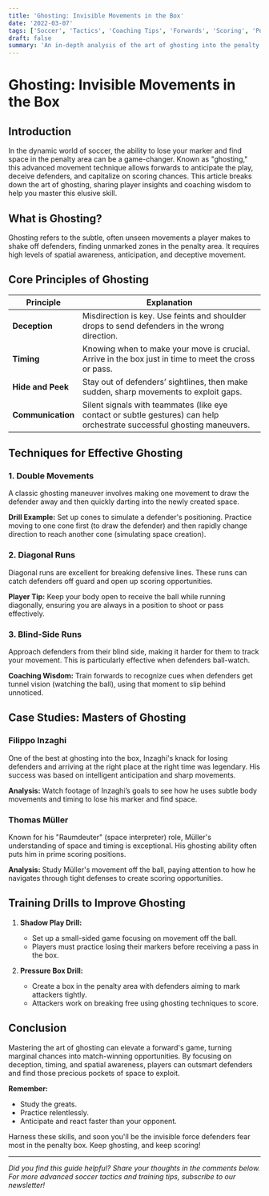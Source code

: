 ```yaml
--- 
title: 'Ghosting: Invisible Movements in the Box' 
date: '2022-03-07'
tags: ['Soccer', 'Tactics', 'Coaching Tips', 'Forwards', 'Scoring', 'Positioning', 'Strategy', 'Player Movement', 'Game Intelligence', 'Skill Development'] 
draft: false 
summary: 'An in-depth analysis of the art of ghosting into the penalty area to lose markers and create scoring opportunities.' 
--- 
```


# Ghosting: Invisible Movements in the Box

## Introduction
In the dynamic world of soccer, the ability to lose your marker and find space in the penalty area can be a game-changer. Known as "ghosting," this advanced movement technique allows forwards to anticipate the play, deceive defenders, and capitalize on scoring chances. This article breaks down the art of ghosting, sharing player insights and coaching wisdom to help you master this elusive skill.

## What is Ghosting?

Ghosting refers to the subtle, often unseen movements a player makes to shake off defenders, finding unmarked zones in the penalty area. It requires high levels of spatial awareness, anticipation, and deceptive movement.

## Core Principles of Ghosting

| Principle       | Explanation                                                                                                                                 |
|-----------------|---------------------------------------------------------------------------------------------------------------------------------------------|
| **Deception**   | Misdirection is key. Use feints and shoulder drops to send defenders in the wrong direction.                                                |
| **Timing**      | Knowing when to make your move is crucial. Arrive in the box just in time to meet the cross or pass.                                         |
| **Hide and Peek**| Stay out of defenders’ sightlines, then make sudden, sharp movements to exploit gaps.                                                       |
| **Communication**| Silent signals with teammates (like eye contact or subtle gestures) can help orchestrate successful ghosting maneuvers.                   |

## Techniques for Effective Ghosting

### 1. Double Movements
A classic ghosting maneuver involves making one movement to draw the defender away and then quickly darting into the newly created space.

**Drill Example:**
Set up cones to simulate a defender's positioning. Practice moving to one cone first (to draw the defender) and then rapidly change direction to reach another cone (simulating space creation).

### 2. Diagonal Runs
Diagonal runs are excellent for breaking defensive lines. These runs can catch defenders off guard and open up scoring opportunities.

**Player Tip:**
Keep your body open to receive the ball while running diagonally, ensuring you are always in a position to shoot or pass effectively.

### 3. Blind-Side Runs
Approach defenders from their blind side, making it harder for them to track your movement. This is particularly effective when defenders ball-watch.

**Coaching Wisdom:**
Train forwards to recognize cues when defenders get tunnel vision (watching the ball), using that moment to slip behind unnoticed.

## Case Studies: Masters of Ghosting
### Filippo Inzaghi
One of the best at ghosting into the box, Inzaghi's knack for losing defenders and arriving at the right place at the right time was legendary. His success was based on intelligent anticipation and sharp movements.

**Analysis:**
Watch footage of Inzaghi’s goals to see how he uses subtle body movements and timing to lose his marker and find space.

### Thomas Müller
Known for his "Raumdeuter" (space interpreter) role, Müller's understanding of space and timing is exceptional. His ghosting ability often puts him in prime scoring positions.

**Analysis:**
Study Müller's movement off the ball, paying attention to how he navigates through tight defenses to create scoring opportunities.

## Training Drills to Improve Ghosting
1. **Shadow Play Drill:**
   - Set up a small-sided game focusing on movement off the ball.
   - Players must practice losing their markers before receiving a pass in the box.

2. **Pressure Box Drill:**
   - Create a box in the penalty area with defenders aiming to mark attackers tightly.
   - Attackers work on breaking free using ghosting techniques to score.

## Conclusion
Mastering the art of ghosting can elevate a forward's game, turning marginal chances into match-winning opportunities. By focusing on deception, timing, and spatial awareness, players can outsmart defenders and find those precious pockets of space to exploit.

**Remember:**
- Study the greats.
- Practice relentlessly.
- Anticipate and react faster than your opponent.

Harness these skills, and soon you'll be the invisible force defenders fear most in the penalty box. Keep ghosting, and keep scoring!

---

*Did you find this guide helpful? Share your thoughts in the comments below. For more advanced soccer tactics and training tips, subscribe to our newsletter!*
```
